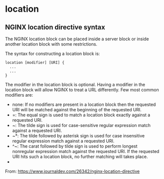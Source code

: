 # location

## NGINX location directive syntax

The NGINX location block can be placed inside a server block or inside another location block with some restrictions.

The syntax for constructing a location block is:

```
location [modifier] [URI] {
  ...
  ...
}
```


The modifier in the location block is optional. Having a modifier in the location block will allow NGINX to treat a URL differently. Few most common modifiers are:

- none: If no modifiers are present in a location block then the requested URI will be matched against the beginning of the requested URI.
- =: The equal sign is used to match a location block exactly against a requested URI.
- ~: The tilde sign is used for case-sensitive regular expression match against a requested URI.
- ~*: The tilde followed by asterisk sign is used for case insensitive regular expression match against a requested URI.
- ^~: The carat followed by tilde sign is used to perform longest nonregular expression match against the requested URI. If the requested URI hits such a location block, no further matching will takes place.
-

From: https://www.journaldev.com/26342/nginx-location-directive